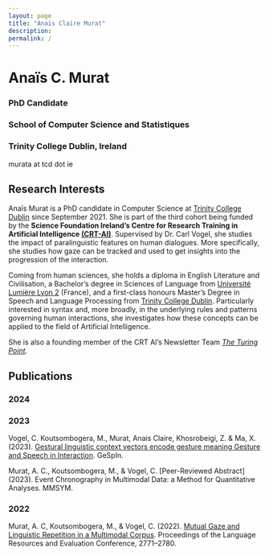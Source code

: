 ```yaml
---
layout: page
title: "Anaïs Claire Murat"
description: 
permalink: /
---
```


# Anaïs C. Murat
### PhD Candidate 
### School of Computer Science and Statistiques
### Trinity College Dublin, Ireland

murata at tcd dot ie

## Research Interests 
Anaïs Murat is a PhD candidate in Computer Science at [Trinity College Dublin](https://tcd.ie) since September 2021. She is part of the third cohort being funded by the **Science Foundation Ireland’s Centre for Research Training in Artificial Intelligence [(CRT-AI)](https://crt-ai.ie)**. Supervised by Dr. Carl Vogel, she studies the impact of paralinguistic features on human dialogues. More specifically, she studies how gaze can be tracked and used to get insights into the progression of the interaction.

Coming from human sciences, she holds a diploma in English Literature and Civilisation, a Bachelor’s degree in Sciences of Language from [Université Lumière Lyon 2](https://www.univ-lyon2.fr/) (France), and a first-class honours Master’s Degree in Speech and Language Processing from [Trinity College Dublin](https://tcd.ie). Particularly interested in syntax and, more broadly, in the underlying rules and patterns governing human interactions, she investigates how these concepts can be applied to the field of Artificial Intelligence.

She is also a founding member of the CRT AI’s Newsletter Team [_The Turing Point_](https://www.crt-ai.ie/news/crt-newsletter-turing-point/).

## Publications
### 2024

### 2023 
Vogel, C. Koutsombogera, M., Murat, Anais Claire, Khosrobeigi, Z. \& Ma, X. (2023). [Gestural linguistic context vectors encode gesture meaning Gesture and Speech in Interaction](http://hdl.handle.net/2262/103904). GeSpIn. 

Murat, A. C., Koutsombogera, M., & Vogel, C. [Peer-Reviewed Abstract] (2023). Event Chronography in Multimodal Data: a Method for Quantitative Analyses. MMSYM. 

### 2022
Murat, A. C, Koutsombogera, M., & Vogel, C. (2022). [Mutual Gaze and Linguistic Repetition in a Multimodal Corpus](http://www.lrec-conf.org/proceedings/lrec2022/pdf/2022.lrec-1.296.pdf). Proceedings of the Language Resources and Evaluation Conference, 2771–2780. 

